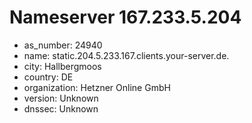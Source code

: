 # Nameserver 167.233.5.204

* as_number: 24940
* name: static.204.5.233.167.clients.your-server.de.
* city: Hallbergmoos
* country: DE
* organization: Hetzner Online GmbH
* version: Unknown
* dnssec: Unknown
